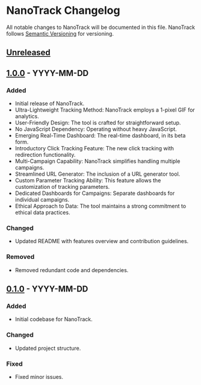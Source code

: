# NanoTrack Changelog

All notable changes to NanoTrack will be documented in this file. NanoTrack follows [Semantic Versioning](https://semver.org/) for versioning.

## [Unreleased]

## [1.0.0] - YYYY-MM-DD

### Added

- Initial release of NanoTrack.
- Ultra-Lightweight Tracking Method: NanoTrack employs a 1-pixel GIF for analytics.
- User-Friendly Design: The tool is crafted for straightforward setup.
- No JavaScript Dependency: Operating without heavy JavaScript.
- Emerging Real-Time Dashboard: The real-time dashboard, in its beta form.
- Introductory Click Tracking Feature: The new click tracking with redirection functionality.
- Multi-Campaign Capability: NanoTrack simplifies handling multiple campaigns.
- Streamlined URL Generator: The inclusion of a URL generator tool.
- Custom Parameter Tracking Ability: This feature allows the customization of tracking parameters.
- Dedicated Dashboards for Campaigns: Separate dashboards for individual campaigns.
- Ethical Approach to Data: The tool maintains a strong commitment to ethical data practices.

### Changed

- Updated README with features overview and contribution guidelines.

### Removed

- Removed redundant code and dependencies.

## [0.1.0] - YYYY-MM-DD

### Added

- Initial codebase for NanoTrack.

### Changed

- Updated project structure.

### Fixed

- Fixed minor issues.

[Unreleased]: https://github.com/your-repo-link/compare/v1.0.0...HEAD
[1.0.0]: https://github.com/your-repo-link/releases/tag/v1.0.0
[0.1.0]: https://github.com/your-repo-link/releases/tag/v0.1.0
